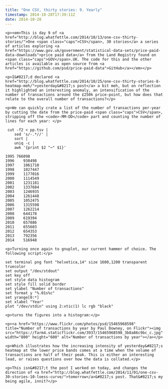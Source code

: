 ```yaml
---
title: "One CSV, thirty stories: 9. Yearly"
timestamp: 2014-10-28T17:39:11Z
date: 2014-10-28
---
```


	<p><em>This is day 9 of <a href="http://blog.whatfettle.com/2014/10/13/one-csv-thirty-stories/">One <span class="caps">CSV</span>, 30 stories</a> a series of articles exploring <a href="https://www.gov.uk/government/statistical-data-sets/price-paid-data-downloads">price paid data</a> from the Land Registry found on <span class="caps">GOV</span>.UK. The code for this and the other articles is available as open source from <a href="https://github.com/psd/price-paid-data">GitHub</a></em></p>

	<p>I&#8217;d declared <a href="http://blog.whatfettle.com/2014/10/25/one-csv-thirty-stories-8-heatmap-meh/">yesterday&#8217;s post</a> a bit meh, but on reflection it highlighted an interesting anomaly, an intensification of the number of transactions around the £250k price-point, but how does that relate to the overall number of transactions?</p>

	<p>We can quickly crate a list of the number of transactions per-year by cutting the date from the price-paid <span class="caps">CSV</span>, stripping off the <code>-MM-DD</code> part and counting the number of lines for each year: </p>

<pre><code> cut -f2 &lt; pp.tsv |
	sed &#39;s/-.*//&#39; |
	sort |
	uniq -c |
	awk &#39;{print $2 &quot;⋯&quot; $1}&#39;</code></pre>

<pre><code>1995	766098
1996	930498
1997	1061710
1998	1027447
1999	1177016
2000	1114549
2001	1231181
2002	1337684
2003	1246935
2004	1261448
2005	1052475
2006	1315598
2007	1262214
2008	644178
2009	619394
2010	657886
2011	655603
2012	654353
2013	792356
2014	516948</code></pre>

	<p>Turning once again to gnuplot, our current hammer of choice. The following script:</p>

<pre><code>set terminal png font &quot;helvetica,14&quot; size 1600,1200 transparent truecolor
set output &quot;/dev/stdout&quot;
set key off
set style data histogram
set style fill solid border
set ylabel &quot;Number of transactions&quot;
set format y &quot;%.01s%c&quot;
set yrange[0:*]
set xlabel &quot;Year&quot;
plot &quot;/dev/stdin&quot; using 2:xtic(1) lc rgb &quot;black&quot;</code></pre>

	<p>turns the figures into a histogram:</p>

	<p><a href="https://www.flickr.com/photos/psd/15465968598" title="Number of transactions by year by Paul Downey, on Flickr"><img src="https://farm4.staticflickr.com/3937/15465968598_3b8a86c9bc_c.jpg" width="800" height="600" alt="Number of transactions by year"></a></p>

	<p>Which illustrates how the increasing intensity of yesterday&#8217;s heatmap at the lower price bands comes at a time when the volume of transactions are half of their peak. This is either an interesting lead, or raises questions over how the data is collated.</p>

	<p>This isn&#8217;t the post I worked on today, and changes the direction of <a href="http://blog.whatfettle.com/2014/11/01/one-csv-30-stories-10-loess-curve/">tomorrow</a>&#8217;s post. That&#8217;s my being agile, innit?</p>